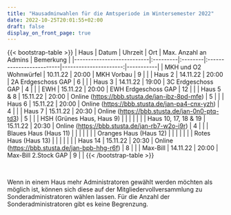 ```yaml
---
title: "Hausadminwahlen für die Amtsperiode im Wintersemester 2022"
date: 2022-10-25T20:01:55+02:00
draft: false
display_on_front_page: true
---
```


{{< bootstrap-table >}}
| Haus                      | Datum    | Uhrzeit | Ort                      | Max. Anzahl an Admins | Bemerkung |
|---------------------------|:---------|:--------|:-------------------------|----------------------:|-----------|
| MKH und O2 Wohnwürfel     | 10.11.22 | 20:00   | MKH Vorbau               | 9                     |           |
| Haus 2                    | 14.11.22 | 20:00   | 2A Erdgeschoss GAP       | 6                     |           |
| Haus 3                    | 14.11.22 | 19:00   | 3C Erdgeschoss GAP       | 4                     |           |
| EWH                       | 15.11.22 | 20:00   | EWH Erdgeschoss GAP      | 12                    |           |
| Haus 5 & 8                | 15.11.22 | 20:00   | Online (https://bbb.stusta.de/jan-ibz-8pd-mfe) | 5                     |           |
| Haus 6                    | 15.11.22 | 20:00   | Online (https://bbb.stusta.de/jan-pa4-cnx-yzh) | 4                     |           |
| Haus 7                    | 15.11.22 | 20:30   | Online (https://bbb.stusta.de/jan-0n0-ptq-td3) | 5                     |           |
| HSH (Grünes Haus, Haus 9) |          |         |                          |                       |           |
| Haus 10, 17, 18 & 19      | 15.11.22 | 20:30   | Online (https://bbb.stusta.de/jan-rb7-w2o-i9r) | 4                     |           |
| Blaues Haus (Haus 11)     |          |         |                          |                       |           |
| Oranges Haus (Haus 12)    |          |         |                          |                       |           |
| Rotes Haus (Haus 13)      |          |         |                          |                       |           |
| Haus 14                   | 15.11.22 | 20:30   | Online (https://bbb.stusta.de/jan-bpb-hhg-r6f) | 8                     |           |
| Max-Bill                  | 14.11.22 | 20:00   | Max-Bill 2.Stock GAP     | 9                     |           |
{{< /bootstrap-table >}}

&nbsp;

Wenn in einem Haus mehr Administratoren gewählt werden möchten als möglich ist, können sich diese auf der
Mitgliedervollversammlung zu Sonderadministratoren wählen lassen. Für die Anzahl der Sonderadministratoren gibt es keine
Begrenzung.
